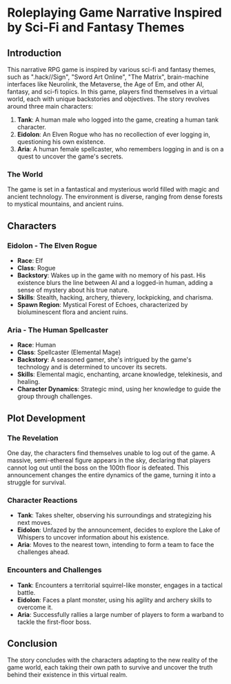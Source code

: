 <!-- Taken from: https://chat.openai.com/share/b3307f98-eebc-4883-89af-ef2eed6e7623 -->

# Roleplaying Game Narrative Inspired by Sci-Fi and Fantasy Themes

## Introduction

This narrative RPG game is inspired by various sci-fi and fantasy themes, such as ".hack//Sign", "Sword Art Online", "The Matrix", brain-machine interfaces like Neurolink, the Metaverse, the Age of Em, and other AI, fantasy, and sci-fi topics. In this game, players find themselves in a virtual world, each with unique backstories and objectives. The story revolves around three main characters:

1. **Tank**: A human male who logged into the game, creating a human tank character.
2. **Eidolon**: An Elven Rogue who has no recollection of ever logging in, questioning his own existence.
3. **Aria**: A human female spellcaster, who remembers logging in and is on a quest to uncover the game's secrets.

### The World

The game is set in a fantastical and mysterious world filled with magic and ancient technology. The environment is diverse, ranging from dense forests to mystical mountains, and ancient ruins.

## Characters

### Eidolon - The Elven Rogue

- **Race**: Elf
- **Class**: Rogue
- **Backstory**: Wakes up in the game with no memory of his past. His existence blurs the line between AI and a logged-in human, adding a sense of mystery about his true nature.
- **Skills**: Stealth, hacking, archery, thievery, lockpicking, and charisma.
- **Spawn Region**: Mystical Forest of Echoes, characterized by bioluminescent flora and ancient ruins.

### Aria - The Human Spellcaster

- **Race**: Human
- **Class**: Spellcaster (Elemental Mage)
- **Backstory**: A seasoned gamer, she's intrigued by the game's technology and is determined to uncover its secrets.
- **Skills**: Elemental magic, enchanting, arcane knowledge, telekinesis, and healing.
- **Character Dynamics**: Strategic mind, using her knowledge to guide the group through challenges.

## Plot Development

### The Revelation

One day, the characters find themselves unable to log out of the game. A massive, semi-ethereal figure appears in the sky, declaring that players cannot log out until the boss on the 100th floor is defeated. This announcement changes the entire dynamics of the game, turning it into a struggle for survival.

### Character Reactions

- **Tank**: Takes shelter, observing his surroundings and strategizing his next moves.
- **Eidolon**: Unfazed by the announcement, decides to explore the Lake of Whispers to uncover information about his existence.
- **Aria**: Moves to the nearest town, intending to form a team to face the challenges ahead.

### Encounters and Challenges

- **Tank**: Encounters a territorial squirrel-like monster, engages in a tactical battle.
- **Eidolon**: Faces a plant monster, using his agility and archery skills to overcome it.
- **Aria**: Successfully rallies a large number of players to form a warband to tackle the first-floor boss.

## Conclusion

The story concludes with the characters adapting to the new reality of the game world, each taking their own path to survive and uncover the truth behind their existence in this virtual realm.
